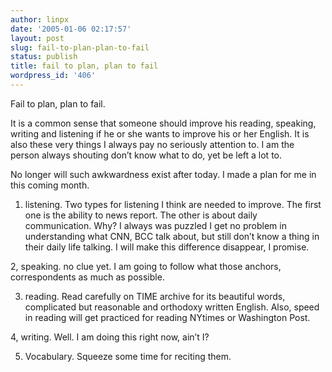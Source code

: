 ```yaml
---
author: linpx
date: '2005-01-06 02:17:57'
layout: post
slug: fail-to-plan-plan-to-fail
status: publish
title: fail to plan, plan to fail
wordpress_id: '406'
---
```


Fail to plan, plan to fail.

  
It is a common sense that someone should improve his reading, speaking,
writing and listening if he or she wants to improve his or her English. It is
also these very things I always pay no seriously attention to. I am the person
always shouting don’t know what to do, yet be left a lot to.

No longer will such awkwardness exist after today. I made a plan for me in
this coming month.

1. listening. Two types for listening I think are needed to improve. The first
one is the ability to news report. The other is about daily communication.
Why? I always was puzzled I get no problem in understanding what CNN, BCC talk
about, but still don’t know a thing in their daily life talking. I will make
this difference disappear, I promise.

2, speaking. no clue yet. I am going to follow what those anchors,
correspondents as much as possible.

3. reading. Read carefully on TIME archive for its beautiful words,
complicated but reasonable and orthodoxy written English. Also, speed in
reading will get practiced for reading NYtimes or Washington Post.

4, writing. Well. I am doing this right now, ain’t I?

5. Vocabulary. Squeeze some time for reciting them.

